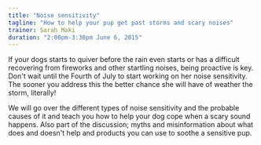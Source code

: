 ```yaml
---
title: "Noise sensitivity"
tagline: "How to help your pup get past storms and scary noises"
trainer: Sarah Maki
duration: "2:00pm-3:30pm June 6, 2015"
---
```


If your dogs starts to quiver before the rain even starts or has a difficult recovering 
from fireworks and other startling noises, being proactive is key. Don't wait until the 
Fourth of July to start working on her noise sensitivity. The sooner you address this 
the better chance she will have of weather the storm, literally! 

We will go over the different types of noise sensitivity and the probable causes of it 
and teach you how to help your dog cope when a scary sound happens. Also part of the 
discussion; myths and misinformation about what does and doesn't help and products you 
can use to soothe a sensitive pup. 
